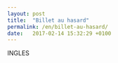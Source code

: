 ```yaml
---
layout: post
title:  "Billet au hasard"
permalink: /en/billet-au-hasard/
date:   2017-02-14 15:32:29 +0100
---
```



INGLES